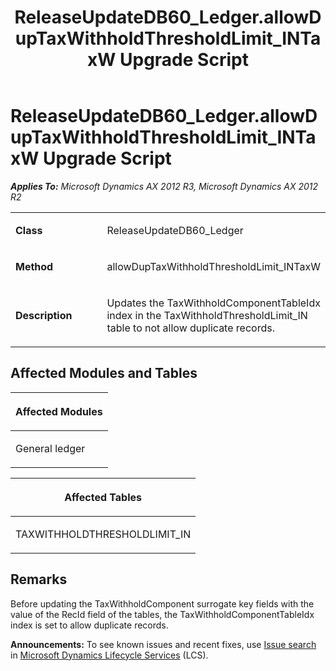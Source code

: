 ﻿---
title: ReleaseUpdateDB60_Ledger.allowDupTaxWithholdThresholdLimit_INTaxW Upgrade Script
TOCTitle: ReleaseUpdateDB60_Ledger.allowDupTaxWithholdThresholdLimit_INTaxW Upgrade Script
ms:assetid: 716d81cd-4600-46de-ec48-d04ede949084
ms:mtpsurl: https://msdn.microsoft.com/en-us/library/JJ685782(v=AX.60)
ms:contentKeyID: 49708982
ms.date: 05/18/2015
mtps_version: v=AX.60
---

# ReleaseUpdateDB60\_Ledger.allowDupTaxWithholdThresholdLimit\_INTaxW Upgrade Script 


_**Applies To:** Microsoft Dynamics AX 2012 R3, Microsoft Dynamics AX 2012 R2_

<table>
<colgroup>
<col style="width: 50%" />
<col style="width: 50%" />
</colgroup>
<tbody>
<tr class="odd">
<td><p><strong>Class</strong></p></td>
<td><p>ReleaseUpdateDB60_Ledger</p></td>
</tr>
<tr class="even">
<td><p><strong>Method</strong></p></td>
<td><p>allowDupTaxWithholdThresholdLimit_INTaxW</p></td>
</tr>
<tr class="odd">
<td><p><strong>Description</strong></p></td>
<td><p>Updates the TaxWithholdComponentTableIdx index in the TaxWithholdThresholdLimit_IN table to not allow duplicate records.</p></td>
</tr>
</tbody>
</table>


## Affected Modules and Tables

<table>
<colgroup>
<col style="width: 100%" />
</colgroup>
<thead>
<tr class="header">
<th><p>Affected Modules</p></th>
</tr>
</thead>
<tbody>
<tr class="odd">
<td><p>General ledger</p></td>
</tr>
</tbody>
</table>


<table>
<colgroup>
<col style="width: 100%" />
</colgroup>
<thead>
<tr class="header">
<th><p>Affected Tables</p></th>
</tr>
</thead>
<tbody>
<tr class="odd">
<td><p>TAXWITHHOLDTHRESHOLDLIMIT_IN</p></td>
</tr>
</tbody>
</table>


## Remarks

Before updating the TaxWithholdComponent surrogate key fields with the value of the RecId field of the tables, the TaxWithholdComponentTableIdx index is set to allow duplicate records.

  
**Announcements:** To see known issues and recent fixes, use [Issue search](http://go.microsoft.com/fwlink/?linkid=389258) in [Microsoft Dynamics Lifecycle Services](http://go.microsoft.com/fwlink/?linkid=306505) (LCS).

